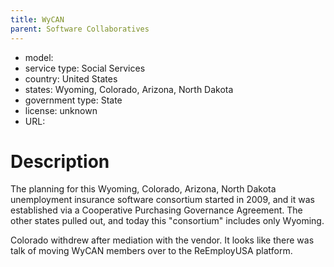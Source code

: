 ```yaml
---
title: WyCAN
parent: Software Collaboratives
---
```


- model: 
- service type: Social Services
- country: United States
- states: Wyoming, Colorado, Arizona, North Dakota
- government type: State
- license: unknown
- URL:

# Description
The planning for this Wyoming, Colorado, Arizona, North Dakota unemployment insurance software consortium started in 2009, and it was established via a Cooperative Purchasing Governance Agreement. The other states pulled out, and today this "consortium" includes only Wyoming.

Colorado withdrew after mediation with the vendor. It looks like there was talk of moving WyCAN members over to the ReEmployUSA platform.
